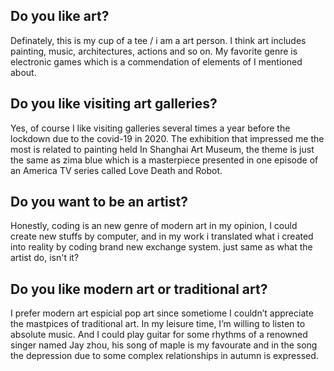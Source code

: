 ## Do you like art? 
Definately, this is my cup of a tee / i am a art person. I think art includes painting, music, architectures, actions and so on. My favorite genre is electronic games which is a commendation of elements of I mentioned about.

## Do you like visiting art galleries?  
Yes, of course I like visiting galleries several times a year before the lockdown due to the covid-19 in 2020. The exhibition that impressed me the most is related to painting held In Shanghai Art Museum, the theme is just the same as zima blue which is a masterpiece presented in one episode of an America TV series called Love Death and Robot. 

## Do you want to be an artist?   
Honestly, coding is an new genre of modern art in my opinion, I could create new stuffs by computer, and in my work i translated what i created into reality by coding brand new exchange system. just same as what the artist do, isn't it?

## Do you like modern art or traditional art?
I prefer modern art espicial pop art since sometiome I couldn’t appreciate the mastpices of traditional art. In my leisure time, I’m willing to listen to absolute music. And I could play guitar for some rhythms of a renowned singer named Jay zhou, his song of maple is my favourate and in the song the depression due to some complex relationships in autumn is expressed.

